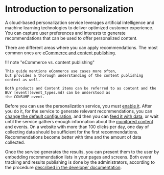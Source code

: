 # Introduction to personalization

A cloud-based personalization service leverages artificial intelligence and machine learning 
technologies to deliver optimized customer experience. 
You can capture user preferences and interests to generate recommendations 
that can be used to offer personalized content.

There are different areas where you can apply recommendations. 
The most common ones are [eCommerce and content publishing](use_cases.md).

!!! note "eCommerce vs. content publishing"

    This guide mentions eCommerce use cases more often,
    but provides a thorough understanding of the content publishing context as well.

    Both products and Content items can be referred to as content and the BUY [event](event_types.md) can be understood as
    the CONSUME event.

Before you can use the personalization service, you must [enable it](enabling_personalization.md).
After you do it, for the service to generate relevant recommendations, 
you can [change the default configuration](perso_configuration.md), and then 
you can [feed it with data](content_import.md), or wait until the service gathers 
enough information about the [monitored content](content_types.md) and events. 
On a website with more than 100 clicks per day, one day of collecting data should 
be sufficient for the first recommendations.
Recommendations become better with time and the amount of data collected.

Once the service generates the results, you can present them to the user 
by embedding recommendation lists in your pages and screens.
Both event tracking and results publishing is done by the administrators, according to 
the procedure [described in the developer documentation](https://doc.ibexa.co/en/latest/guide/personalization/personalization_quickstart/#integration).
